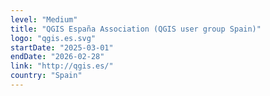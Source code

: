 ```yaml
---
level: "Medium"
title: "QGIS España Association (QGIS user group Spain)"
logo: "qgis.es.svg"
startDate: "2025-03-01"
endDate: "2026-02-28"
link: "http://qgis.es/"
country: "Spain"
---
```

